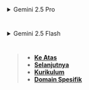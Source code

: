 <details>
<summary>Gemini 2.5 Pro</summary>
Sebelum kita membedah kurikulum string ini, mari kita lihat gambaran besarnya. Untuk benar-benar menguasai Lua, kamu perlu memahami beberapa pilar utama:

1.  **Dasar-dasar Bahasa:** Variabel, tipe data (termasuk string), operator, kontrol alur (if, for, while), dan fungsi.
2.  **Struktur Data Inti:** **Tables**. Ini adalah satu-satunya struktur data di Lua dan bisa digunakan untuk membuat array, dictionary (hash maps), dan objek. Menguasai _tables_ adalah kunci menguasai Lua.
3.  **Paradigma Pemrograman:** Pemrograman prosedural, fungsional, dan berorientasi objek (menggunakan metatables).
4.  **Standard Libraries:** Pustaka standar seperti `string`, `table`, `math`, `io`, dan `os`. Kurikulum yang kamu berikan ini adalah pendalaman _total_ untuk `string` library.
5.  **Manajemen Modul & Lingkungan:** `require`, `modules`, dan cara kerja lingkungan (_environments_) di Lua.
6.  **Integrasi Lanjutan:** C API untuk menyematkan Lua ke dalam aplikasi lain dan LuaJIT FFI untuk berinteraksi dengan kode C dari dalam Lua.

---

## **LEVEL 1: DASAR-DASAR STRING**

Level ini adalah fondasi mutlak. Memahaminya dengan benar akan membuat semua level berikutnya jauh lebih mudah. Ini tentang bagaimana Lua "melihat" dan "memperlakukan" teks.

### **1.1 Pengenalan String di Lua**

#### **Definisi dan konsep string sebagai immutable type**

- **Deskripsi Konkret:**
  **String** adalah urutan karakter yang digunakan untuk merepresentasikan teks. Pikirkan string sebagai "wadah" untuk huruf, angka, dan simbol. Contohnya: `"Halo Dunia"`, `"harga = 1000"`, atau `"!@#$%"`.

  Konsep terpenting di sini adalah **immutable** (tidak dapat diubah). Artinya, sekali kamu membuat sebuah string di Lua, kamu _tidak bisa mengubah isi dari string itu sendiri_. Jika kamu melakukan operasi yang terlihat seperti "mengubah" string (misalnya, menggabungkannya dengan string lain), Lua sebenarnya membuat string _baru_ di memori yang berisi hasil operasi tersebut.

  **Analogi:** Bayangkan kamu menulis sesuatu di selembar kertas dengan spidol permanen. Kamu tidak bisa menghapus atau mengubah tulisan itu. Jika kamu ingin "memperbaikinya", kamu harus mengambil selembar kertas baru dan menulis ulang semuanya dengan perbaikan tersebut. String di Lua bekerja seperti itu.

- **Terminologi:**

  - **String:** Tipe data untuk menyimpan teks.
  - **Immutable:** Nilainya tidak dapat diubah setelah dibuat.
  - **Karakter:** Satu unit tunggal dari teks, seperti 'a', 'B', atau '?'.

- **Contoh Kode & Penjelasan Sintaks:**
  Mari kita lihat bagaimana sifat _immutable_ ini bekerja.

  ```lua
  -- [[ Penjelasan Sintaks ]]
  -- local: Kata kunci untuk mendeklarasikan variabel lokal. Ini praktik yang baik
  --        untuk menjaga variabel agar tidak "bocor" ke lingkup global.
  -- nama: Nama variabel yang kita buat.
  -- =: Operator penugasan (assignment), untuk memberikan nilai ke variabel.
  -- "Budi": Nilai string yang kita berikan ke variabel 'nama'.

  local nama = "Budi"

  -- Sekarang, kita akan coba "mengubah" string ini.
  -- Operasi di bawah ini TIDAK mengubah string "Budi" yang asli.
  -- Sebaliknya, ia membuat string BARU ("Budi Luhur") dan menugaskannya
  -- kembali ke variabel 'nama'. Variabel 'nama' sekarang menunjuk ke
  -- string baru ini, sementara string "Budi" yang lama akan dihapus
  -- oleh garbage collector Lua jika tidak ada variabel lain yang menggunakannya.
  nama = nama .. " Luhur" -- '..' adalah operator konkatenasi (penggabungan)

  print(nama) -- Outputnya adalah "Budi Luhur"
  ```

  _Sumber Referensi: Programming in Lua (4th ed.), Chapter 2; Lua 5.4 Reference Manual, Section 2.1 & 3.4.6_

#### **Cara mendeklarasikan: single quote, double quote, long bracket**

- **Deskripsi Konkret:**
  Lua sangat fleksibel dalam cara kamu menulis string. Kamu punya tiga pilihan utama, masing-masing dengan kegunaan spesifik.

  1.  **Single Quotes (`'...'`):** Kutip tunggal. Berguna jika string-mu mengandung kutip ganda.
  2.  **Double Quotes (`"..."`):** Kutip ganda. Berguna jika string-mu mengandung kutip tunggal.
  3.  **Long Brackets (`[[...]]`):** Kurung siku ganda. Sangat berguna untuk string multi-baris atau string yang mengandung banyak kutip tunggal dan ganda, karena tidak ada karakter yang perlu di-"escape".

- **Sintaks Dasar:**

  - `'sebuah string'`
  - `"string yang lain"`
  - `[[string panjang atau multi-baris]]`

- **Contoh Kode & Penjelasan:**

  ```lua
  -- [[ Penjelasan Sintaks ]]
  -- '...' : Mendefinisikan string menggunakan kutip tunggal.
  local kalimat1 = 'Dia berkata, "Halo!"'

  -- "..." : Mendefinisikan string menggunakan kutip ganda.
  local kalimat2 = "Ini adalah 'kutipan' penting."

  -- [[...]] : Mendefinisikan string menggunakan long brackets.
  -- Perhatikan bagaimana kita tidak perlu khawatir tentang kutip di dalamnya.
  -- Baris baru juga akan dipertahankan persis seperti yang kita tulis.
  local html_snippet = [[
  <div>
      <h1>Judul Halaman</h1>
      <p>Dia berkata, "Ini 'mudah' sekali!"</p>
  </div>
  ]]

  -- Mencetak semua variabel untuk melihat hasilnya
  print(kalimat1)
  print(kalimat2)
  print(html_snippet)
  ```

  **Output:**

  ```
  Dia berkata, "Halo!"
  Ini adalah 'kutipan' penting.

  <div>
      <h1>Judul Halaman</h1>
      <p>Dia berkata, "Ini 'mudah' sekali!"</p>
  </div>
  ```

  _Sumber Referensi: GameDev Academy - "Lua String Tutorial Complete Guide" (2023); Programming in Lua, Chapter 2.4_

#### **String sebagai first-class citizen di Lua**

- **Deskripsi Konkret:**
  Istilah **"first-class citizen"** (warga kelas satu) dalam bahasa pemrograman berarti sebuah tipe data dapat diperlakukan sama seperti tipe data lainnya (seperti angka). Kamu bisa:

  - Menyimpannya dalam variabel.
  - Mengopernya sebagai argumen ke fungsi lain.
  - Mengembalikannya sebagai hasil dari sebuah fungsi.
  - Menyimpannya dalam _table_.

  Di Lua, string memiliki semua hak istimewa ini, sama seperti angka, fungsi, dan tables. Ini membuat manipulasi string menjadi sangat kuat dan fleksibel.

- **Terminologi:**

  - **First-Class Citizen:** Entitas pemrograman yang mendukung semua operasi yang umumnya tersedia untuk entitas lain, seperti penugasan, pengiriman parameter, dan pengembalian nilai.

- **Contoh Kode & Penjelasan:**

  ```lua
  -- [[ Penjelasan Sintaks ]]

  -- 1. Menyimpan string dalam variabel (sudah kita lakukan)
  local salam = "Selamat Pagi"

  -- 2. Mengoper string sebagai argumen ke fungsi
  -- 'print' adalah fungsi, dan kita memberikan variabel 'salam' sebagai argumennya.
  print(salam)

  -- 3. Mengembalikan string dari sebuah fungsi
  -- function ... end: Mendefinisikan sebuah fungsi.
  -- getPesan: Nama fungsi.
  -- return: Kata kunci untuk mengembalikan nilai dari fungsi.
  function getPesan()
      return "Ini pesan dari dalam fungsi"
  end

  local pesanDariFungsi = getPesan()
  print(pesanDariFungsi)

  -- 4. Menyimpan string dalam sebuah table
  -- {}: Sintaks untuk membuat table.
  -- "kunci" = "nilai": Pasangan kunci-nilai dalam table.
  local dataPengguna = {
      nama = "Citra",
      email = "citra@example.com",
      level = "Admin"
  }

  print("Nama Pengguna: " .. dataPengguna.nama) -- Mengakses string dari table
  ```

  _Sumber Referensi: Programming in Lua (4th ed.), Chapter 2_

---

### **1.2 Literal String dan Advanced Syntax**

Bagian ini memperdalam cara kita menulis string, terutama untuk kasus-kasus yang lebih rumit seperti menyertakan karakter "terlarang" atau teks yang membentang beberapa baris.

#### **String literal dengan berbagai quote styles**

- **Deskripsi Konkret:**
  Seperti yang sudah kita bahas sebelumnya, Lua memberikanmu pilihan antara kutip tunggal (`'`) dan kutip ganda (`"`). Secara fungsional, tidak ada perbedaan di antara keduanya. Pilihan ini murni untuk kenyamanan. Aturan praktisnya adalah:

  - Jika string-mu mengandung kutip tunggal (apostrof), gunakan kutip ganda untuk membungkusnya.
  - Jika string-mu mengandung kutip ganda, gunakan kutip tunggal untuk membungkusnya.
  - Ini menghindarimu dari keharusan menggunakan _escape sequences_ (yang akan kita bahas selanjutnya).

- **Contoh Kode & Penjelasan:**

  ```lua
  -- [[ Situasi 1: String berisi apostrof (kutip tunggal) ]]
  -- Menggunakan kutip ganda di luar membuat kita tidak perlu khawatir tentang ' di dalam.
  local possessive_string = "Ini adalah buku milik Budi's."
  print(possessive_string)

  -- [[ Situasi 2: String berisi kutipan (kutip ganda) ]]
  -- Menggunakan kutip tunggal di luar membuat kita tidak perlu khawatir tentang " di dalam.
  local quote_string = 'Seseorang berteriak, "Tolong!"'
  print(quote_string)

  -- [[ Situasi 3: Apa yang terjadi jika kita tidak mengikuti aturan? ]]
  -- Kode di bawah ini akan menghasilkan ERROR karena Lua mengira string selesai setelah Budi.
  -- local error_string = 'Ini adalah buku milik Budi's.' -- INI AKAN GAGAL
  ```

  _Sumber Referensi: GameDev Academy - "Lua String Tutorial Complete Guide" (2023); Programming in Lua Chapter 2.4_

#### **Escape sequences lengkap (\n, \t, \\, \", \', \a, \b, \f, \r, \v)**

- **Deskripsi Konkret:**
  **Escape Sequence** adalah cara untuk memberitahu Lua bahwa karakter berikutnya memiliki makna khusus. Ini diawali dengan _backslash_ (`\`). Kamu menggunakannya untuk memasukkan karakter yang tidak bisa diketik langsung, seperti baris baru, atau karakter yang memiliki makna sintaksis bagi Lua, seperti kutip itu sendiri.

- **Terminologi:**

  - **Escape Sequence:** Urutan karakter yang dimulai dengan `\` untuk merepresentasikan karakter lain.
  - **Literal:** Nilai yang ditulis langsung di dalam kode (misalnya, `123` adalah literal angka, `"halo"` adalah literal string).

- **Daftar Escape Sequence & Penjelasannya:**

  - `\n`: **New Line** (Baris Baru). Memindahkan kursor ke awal baris berikutnya. Ini yang paling umum digunakan.
  - `\t`: **Horizontal Tab**. Menambahkan spasi tab.
  - `\\`: **Backslash**. Karena `\` digunakan untuk memulai escape sequence, kamu butuh `\\` untuk menulis karakter `\` secara harfiah.
  - `\"`: **Double Quote**. Untuk menulis karakter `"` di dalam string yang dibungkus kutip ganda.
  - `\'`: **Single Quote**. Untuk menulis karakter `'` di dalam string yang dibungkus kutip tunggal.
  - `\a`: **Alert/Bell**. Menghasilkan suara "bip" singkat di terminal (tidak semua terminal mendukungnya).
  - `\b`: **Backspace**. Memundurkan kursor satu karakter.
  - `\f`: **Form Feed**. Karakter kontrol printer kuno, jarang digunakan sekarang.
  - `\r`: **Carriage Return**. Memindahkan kursor ke awal baris _saat ini_ tanpa pindah baris. Berguna untuk membuat progress bar di terminal.
  - `\v`: **Vertical Tab**. Jarang digunakan.

- **Contoh Kode & Penjelasan Sintaks:**

  ```lua
  -- [[ Penjelasan Sintaks ]]
  -- \n: Memasukkan baris baru
  -- \t: Memasukkan tab
  -- \": Memasukkan kutip ganda literal di dalam string kutip ganda
  -- \\: Memasukkan backslash literal

  local bio = "Nama:\tAndi\nProfesi:\t\"Programmer\"\nLokasi:\tC:\\Users\\Andi"

  print(bio)
  ```

  **Output dari kode di atas akan terlihat seperti ini:**

  ```
  Nama:   Andi
  Profesi:        "Programmer"
  Lokasi: C:\Users\Andi
  ```

  _Sumber Referensi: Programming in Lua Chapter 2.4_

#### **Long strings dengan `[[]]` dan nested brackets `[=[ ]=]`**

- **Deskripsi Konkret:**
  Kita sudah melihat `[[...]]` untuk string multi-baris. Tapi, bagaimana jika string multi-baris itu sendiri kebetulan mengandung teks `]]`? Ini akan membingungkan Lua, karena ia akan menganggap string sudah berakhir.

  Untuk mengatasi ini, Lua memperbolehkan kita menempatkan satu atau lebih tanda sama dengan (`=`) di antara kurung siku pembuka dan penutup. Misalnya, `[=[...]=]` atau `[==[...]==]`. Lua akan mencari kurung siku penutup yang memiliki jumlah `=` yang _sama persis_ untuk mengakhiri string.

- **Sintaks Dasar:**

  - `[[ Konten string ]]`
  - `[=[ Konten string yang mungkin berisi ]] ]=]`
  - `[==[ Konten string yang mungkin berisi ]] dan ]=] ]==]`

- **Contoh Kode & Penjelasan:**

  ```lua
  -- [[ Situasi 1: String biasa dengan long brackets ]]
  local komentar_biasa = [[
  Ini adalah blok komentar atau string multi-baris.
  ]]

  -- [[ Situasi 2: String yang mengandung "]]" ]]
  -- Bayangkan kita sedang menulis dokumentasi tentang sintaks long brackets itu sendiri.
  -- Jika kita menggunakan [[...]], kode ini akan error.

  -- [[ Penjelasan Sintaks ]]
  -- [=[ ... ]=]: Mendefinisikan string. Lua akan mencari sekuens penutup "]=]"
  --              bukan "]]". Ini memungkinkan kita untuk memiliki "]]" di dalam string.
  local komentar_kompleks = [=[
  Untuk menutup sebuah long string, gunakan "]]".
  Contoh: local s = [[contoh]]
  Ini adalah contoh yang valid.
  ]=]

  print(komentar_kompleks)
  ```

  **Output:**

  ```
  Untuk menutup sebuah long string, gunakan "]]".
  Contoh: local s = [[contoh]]
  Ini adalah contoh yang valid.
  ```

  _Sumber Referensi: GameDev Academy - "Lua String Tutorial Complete Guide" (2023); Programming in Lua Chapter 2.4_

#### **Multiline strings dan preservasi formatting**

- **Deskripsi Konkret:**
  Fitur utama dari _long brackets_ (`[[...]]`) adalah kemampuannya untuk menjaga format teks persis seperti saat kamu mengetiknya, termasuk semua spasi, tab, dan baris baru. Ini sangat berguna untuk menyematkan potongan kode, ASCII art, atau teks terformat lainnya langsung di dalam kodemu.

- **Perilaku Penting:**
  Satu hal yang perlu diperhatikan adalah _newline_ (baris baru) tepat setelah `[[`. Jika kamu menekan Enter setelah `[[`, baris baru itu akan menjadi bagian dari stringmu.

- **Contoh Kode & Penjelasan:**

  ```lua
  -- [[ Contoh 1: ASCII Art ]]
  -- Semua spasi dan baris baru akan dipertahankan.
  local ascii_art = [[
    / \
   / _ \
  ( o.o )
   > ^ <
  ]]
  print(ascii_art)


  -- [[ Contoh 2: Perilaku newline di awal ]]
  -- Perhatikan perbedaan antara string_A dan string_B
  local string_A = [[
  Teks ini diawali dengan baris baru.]]

  local string_B = [[Teks ini tidak diawali dengan baris baru.]]

  print("--- String A ---")
  print(string_A)
  print("--- String B ---")
  print(string_B)
  ```

  **Output:**

  ```
    / \
   / _ \
  ( o.o )
   > ^ <

  --- String A ---

  Teks ini diawali dengan baris baru.
  --- String B ---
  Teks ini tidak diawali dengan baris baru.
  ```

  _Sumber Referensi: GameDev Academy - "Lua String Tutorial Complete Guide" (2023)_

### **1.3 Operasi Fundamental**

Di sini kita akan mempelajari operasi dasar yang paling sering kamu lakukan pada string: menggabungkannya, mengukur panjangnya, membandingkannya, dan bagaimana Lua secara ajaib dapat mengubahnya menjadi tipe lain.

#### **Konkatenasi dengan operator (..) dan performance implications**

- **Deskripsi Konkret:**
  **Konkatenasi** adalah istilah teknis untuk "menggabungkan dua atau lebih string menjadi satu". Di Lua, kamu melakukan ini menggunakan operator dua titik (`..`). Ini adalah salah satu operasi string yang paling umum.

  Namun, ada "implikasi performa" yang penting. Ingat, string di Lua itu _immutable_ (tidak bisa diubah). Saat kamu menggabungkan `stringA .. stringB`, Lua tidak mengubah `stringA`. Sebaliknya, ia membuat string _ketiga_ yang baru di memori, yang merupakan salinan dari `stringA` diikuti oleh salinan `stringB`.

  Jika kamu hanya menggabungkan dua atau tiga string, ini bukan masalah. Tapi jika kamu melakukannya ratusan atau ribuan kali di dalam sebuah _loop_ (perulangan), ini bisa menjadi lambat dan boros memori karena Lua harus terus-menerus membuat string-string baru. (Kurikulum ini akan membahas solusi yang lebih efisien di Level 4.3).

- **Terminologi:**

  - **Konkatenasi (Concatenation):** Proses menggabungkan string dari ujung ke ujung.
  - **Operator:** Simbol yang melakukan operasi pada satu atau lebih nilai (operan). Di sini, `..` adalah operatornya.

- **Sintaks Dasar:**

  - `string1 .. string2`

- **Contoh Kode & Penjelasan Sintaks:**

  ```lua
  -- [[ Penjelasan Sintaks ]]
  -- .. : Operator konkatenasi. Ia mengambil string di kiri dan kanannya,
  --      lalu menghasilkan string baru yang merupakan gabungan keduanya.

  local kata1 = "Selamat"
  local kata2 = "Datang"
  local spasi = " "

  -- Menggabungkan tiga string menjadi satu string baru.
  local kalimat = kata1 .. spasi .. kata2 .. " di Dunia Lua!"

  print(kalimat)

  -- Contoh di dalam loop (ilustrasi masalah performa)
  local hasil = "" -- Mulai dengan string kosong
  for i = 1, 5 do -- Lakukan perulangan 5 kali
    -- Di setiap iterasi, sebuah string BARU dibuat.
    -- Iterasi 1: "" .. "a" -> "a"
    -- Iterasi 2: "a" .. "a" -> "aa" (string "a" dibuang)
    -- Iterasi 3: "aa" .. "a" -> "aaa" (string "aa" dibuang)
    -- dan seterusnya... ini tidak efisien untuk loop besar.
    hasil = hasil .. "a"
  end
  print(hasil)
  ```

  **Output:**

  ```
  Selamat Datang di Dunia Lua!
  aaaaa
  ```

  _Sumber Referensi: Lua 5.4 Reference Manual, Section 3.4.6; LuaScripts.com - "Mastering Lua Strings" (2025)_

#### **Length operator (#) vs string.len()**

- **Deskripsi Konkret:**
  Untuk mengetahui panjang sebuah string, Lua menyediakan dua cara: operator panjang (`#`) dan fungsi dari pustaka string (`string.len()`). Keduanya melakukan hal yang sama persis: mengembalikan jumlah **byte** dalam string.

  - **Operator `#`**: Ditempatkan sebelum string atau variabel string. Ini lebih singkat dan dianggap lebih "idiomatic" (gaya yang lebih umum dan disukai) oleh para programmer Lua.
  - **Fungsi `string.len()`**: Cara yang lebih eksplisit, memanggil fungsi `len` dari _library_ `string`.

  **Poin Sangat Penting:** Untuk karakter standar (ASCII, seperti A-Z, 0-9), satu karakter sama dengan satu byte. Namun, untuk karakter non-standar (seperti 'é', 'ล', atau emoji '😀'), satu karakter bisa memakan lebih dari satu byte (ini disebut UTF-8). Jadi, `#` dan `string.len()` akan menghitung jumlah byte, bukan jumlah karakter visual. Kita akan membahas cara menangani ini dengan benar di Level 5 (UTF-8).

- **Sintaks Dasar:**

  - `#namastring`
  - `string.len(namastring)`

- **Contoh Kode & Penjelasan Sintaks:**

  ```lua
  local teks = "Halo Dunia"

  -- [[ Penjelasan Sintaks ]]
  -- #teks : Menggunakan operator panjang untuk mendapatkan jumlah byte dari string
  --         yang disimpan di variabel 'teks'.
  local panjang1 = #teks
  print("Panjang via #: " .. panjang1)

  -- [[ Penjelasan Sintaks ]]
  -- string.len(teks): Memanggil fungsi 'len' dari pustaka 'string' dan memberikan
  --                    variabel 'teks' sebagai argumennya.
  local panjang2 = string.len(teks)
  print("Panjang via string.len(): " .. panjang2)

  -- Contoh dengan karakter multi-byte (ilustrasi byte vs karakter)
  local teks_utf8 = "你好" -- "nǐ hǎo", 2 karakter visual
  print("Panjang byte dari '你好': " .. #teks_utf8) -- Outputnya akan 6, karena setiap karakter ini 3 byte.
  ```

  **Output:**

  ```
  Panjang via #: 10
  Panjang via string.len(): 10
  Panjang byte dari '你好': 6
  ```

  _Sumber Referensi: Lua 5.4 Reference Manual, Section 3.4.6 & 6.4_

#### **String comparison dan lexicographic ordering**

- **Deskripsi Konkret:**
  Kamu bisa membandingkan string menggunakan operator perbandingan standar: `==` (sama dengan), `~=` (tidak sama dengan), `<` (kurang dari), `>` (lebih dari), `<=` (kurang dari atau sama dengan), dan `>=` (lebih dari atau sama dengan).

  - `==` dan `~=`: Memeriksa apakah dua string identik secara keseluruhan.
  - `<`, `>`, `<=`, `>=`: Bekerja berdasarkan **urutan leksikografis** (lexicographical order). Ini pada dasarnya adalah urutan "kamus", tetapi berdasarkan nilai numerik dari byte setiap karakter. Dalam standar yang paling umum (ASCII/UTF-8), urutan kasarnya adalah: karakter kontrol < spasi < angka < huruf besar < huruf kecil. Ini berarti `"Zebra"` akan dianggap "kurang dari" `"apple"`.

- **Terminologi:**

  - **Lexicographical Order:** Pengurutan berdasarkan nilai numerik dari karakter, satu per satu dari kiri ke kanan.

- **Contoh Kode & Penjelasan:**

  ```lua
  -- Perbandingan kesetaraan
  print("apel" == "apel")   -- true (sama persis)
  print("apel" == "Apel")   -- false (case-sensitive, 'a' berbeda dari 'A')
  print("apel" ~= "jeruk")  -- true (memang tidak sama)

  -- Perbandingan leksikografis
  print("apple" < "banana") -- true, karena 'a' < 'b'
  print("Zebra" < "apple")  -- true, karena 'Z' (byte 90) < 'a' (byte 97)
  print("cat" > "car")      -- true, karena pada karakter ke-3, 't' > 'r'
  print("book" >= "book")   -- true, karena sama dengan
  ```

  **Output:**

  ```
  true
  false
  true
  true
  true
  true
  true
  ```

  _Sumber Referensi: Lua 5.4 Reference Manual, Section 3.4.5_

#### **Automatic type conversion (coercion)**

- **Deskripsi Konkret:**
  **Coercion** (pemaksaan/konversi otomatis) adalah fitur di Lua di mana ia secara otomatis mengubah tipe data sebuah nilai agar sesuai dengan konteks operasi.

  - Jika kamu menggunakan string yang berisi angka dalam operasi matematika (seperti `+`, `-`, `*`, `/`), Lua akan mencoba mengubah string itu menjadi angka.
  - Jika kamu menggunakan angka dalam operasi konkatenasi string (`..`), Lua akan mengubah angka itu menjadi string.

  Fitur ini membuat beberapa hal menjadi lebih nyaman, tetapi juga bisa berbahaya jika tidak hati-hati, karena dapat menyembunyikan kesalahan dalam logika programmu. Praktik yang lebih aman (terutama dalam proyek besar) adalah melakukan konversi secara manual menggunakan `tonumber()` dan `tostring()`, yang akan dibahas di Level 4.2.

- **Terminologi:**

  - **Coercion / Type Coercion:** Konversi tipe data otomatis oleh bahasa pemrograman.

- **Contoh Kode & Penjelasan:**

  ```lua
  -- [[ Coercion: String ke Angka ]]
  -- Lua melihat string "10" dan "5" digunakan dengan operator aritmatika '-'.
  -- Ia secara otomatis mengubahnya menjadi angka 10 dan 5 sebelum melakukan pengurangan.
  local hasil_angka = "10" - "5"
  print(hasil_angka) -- Outputnya adalah angka 5, bukan string "5"
  print(type(hasil_angka)) -- Outputnya akan "number"

  -- [[ Coercion: Angka ke String ]]
  -- Lua melihat angka 2025 digunakan dengan operator konkatenasi '..'.
  -- Ia secara otomatis mengubahnya menjadi string "2025" sebelum menggabungkannya.
  local kalimat = "Tahun sekarang adalah " .. 2025
  print(kalimat)
  print(type(kalimat)) -- Outputnya akan "string"

  -- [[ Contoh di mana Coercion bisa gagal ]]
  -- Baris di bawah ini akan menyebabkan error karena "sepuluh" tidak bisa diubah menjadi angka.
  -- local error = "sepuluh" + 5
  ```

  **Output:**

  ```
  5
  number
  Tahun sekarang adalah 2025
  string
  ```

  _Sumber Referensi: Lua 5.4 Reference Manual, Section 3.4.3_

---

Selamat! Kamu telah menyelesaikan **Level 1** dari kurikulum string Lua. Kamu sekarang memiliki fondasi yang kokoh tentang apa itu string, bagaimana cara membuatnya, dan operasi paling mendasar yang bisa dilakukan. Berikutnya, kita akan naik ke **Level 2: String Library Functions**, di mana kita akan mulai menjelajahi "perkakas" bawaan Lua yang sangat kuat untuk memanipulasi string secara lebih canggih.

</details>

#

<details>
<summary>Gemini 2.5 Flash</summary>

# **LEVEL 1: DASAR-DASAR STRING**

Level ini adalah fondasi penting untuk memahami bagaimana string bekerja di Lua. Kita akan membahas definisi, cara deklarasi, dan sifat dasar dari string.

### **1.1 Pengenalan String di Lua**

Bagian ini memperkenalkan apa itu string dalam konteba Lua.

- **Definisi dan Konsep String sebagai Immutable Type**

  - **Definisi String**: Dalam pemrograman, **string** adalah urutan karakter, seperti huruf, angka, simbol, atau spasi, yang diperlakukan sebagai satu kesatuan teks. Contoh string adalah "Halo Dunia!", "12345", atau "belajar Lua".
  - **Konsep Immutable Type**: Ini adalah konsep yang sangat penting di Lua. **Immutable** berarti "tidak dapat diubah". Setelah sebuah string dibuat di Lua, Anda tidak bisa mengubah karakter di dalamnya atau menambahkan/menghilangkan karakter dari string tersebut. Jika Anda ingin "mengubah" sebuah string, sebenarnya Anda membuat string baru berdasarkan string yang lama. Ini mirip dengan jika Anda punya sebuah buku, Anda tidak bisa mengubah kata-kata di halaman aslinya. Jika Anda ingin "mengubah" teks di buku tersebut, Anda harus menulis ulang bagian tersebut di halaman baru atau buku baru.
    - **Terminologi**:
      - **Tipe Data (Data Type)**: Kategori nilai yang dapat disimpan dalam program, seperti angka (number), teks (string), atau benar/salah (boolean). String adalah salah satu tipe data dasar di Lua.
      - **Immutable**: Suatu objek yang nilainya tidak dapat diubah setelah dibuat.
      - **Mutable**: Kebalikan dari immutable; suatu objek yang nilainya dapat diubah setelah dibuat. (String di Lua bersifat immutable, tapi ada tipe data lain seperti `table` yang bersifat mutable).
    - **Mengapa Penting?**: Sifat immutable ini memiliki implikasi pada performa dan bagaimana Anda akan memanipulasi string di Lua. Anda akan melihat ini lebih jelas di bagian "Operasi Fundamental" dan "Efficient String Building".
  - **Sumber Terverifikasi**: "Programming in Lua" (4th edition) - Roberto Ierusalimschy, Chapter 2.

- **Cara Mendeklarasikan: Single Quote, Double Quote, Long Bracket**

  Di Lua, ada beberapa cara untuk membuat atau mendeklarasikan sebuah string. Ini memberikan fleksibilitas tergantung pada isi string Anda.

  1.  **Menggunakan Single Quote (`'`)**: Ini adalah cara paling umum untuk mendeklarasikan string pendek yang tidak mengandung karakter _single quote_ di dalamnya.

      - **Sintaks Dasar**: `'karakter-karakter'`
      - **Contoh Kode**:

        ```lua
        local nama = 'Budi'
        -- 'local' adalah keyword di Lua untuk mendeklarasikan variabel lokal.
        -- 'nama' adalah nama variabel.
        -- '=' adalah operator penugasan (assignment operator) untuk memberikan nilai ke variabel.
        -- ''Budi'' adalah string yang dideklarasikan menggunakan single quote.

        local pesan = 'Ini adalah string dengan single quote.'
        -- 'pesan' adalah variabel baru.
        -- 'Ini adalah string dengan single quote.' adalah nilai string-nya.

        print(nama)
        -- 'print()' adalah fungsi built-in di Lua untuk menampilkan output ke konsol.
        -- Output: Budi

        print(pesan)
        -- Output: Ini adalah string dengan single quote.
        ```

        - **Penjelasan per Sintaksis**:
          - `local`: Kata kunci (keyword) yang digunakan untuk menyatakan bahwa variabel yang akan dideklarasikan hanya dapat diakses dalam blok kode tempat ia dideklarasikan (variabel lokal).
          - `nama`: Nama variabel yang akan menyimpan nilai string.
          - `'Budi'`: Sebuah literal string (nilai string yang ditulis langsung dalam kode) yang dimulai dan diakhiri dengan tanda kutip tunggal.
          - `print()`: Sebuah fungsi bawaan Lua yang digunakan untuk menampilkan nilai ke konsol.
          - `pesan`: Nama variabel lain untuk menyimpan nilai string.
          - `'Ini adalah string dengan single quote.'`: Literal string lain.

  2.  **Menggunakan Double Quote (`"`)**: Sama seperti single quote, tetapi sering digunakan untuk string yang berisi karakter _single quote_.

      - **Sintaks Dasar**: `"karakter-karakter"`
      - **Contoh Kode**:

        ```lua
        local judul = "Belajar \"String\" di Lua"
        -- 'judul' adalah variabel.
        -- "Belajar \"String\" di Lua" adalah string yang menggunakan double quote.
        -- Perhatikan penggunaan '\' sebelum '"' untuk memberitahu Lua bahwa double quote di dalam string adalah bagian dari string itu sendiri, bukan penutup string. Ini disebut 'escape sequence'.

        local kutipan = "Dia berkata, 'Ini luar biasa!'"
        -- Karena string dideklarasikan dengan double quote, single quote di dalamnya tidak perlu di-escape.

        print(judul)
        -- Output: Belajar "String" di Lua

        print(kutipan)
        -- Output: Dia berkata, 'Ini luar biasa!'
        ```

        - **Penjelasan per Sintaksis**:
          - `"Belajar \"String\" di Lua"`: Literal string yang dimulai dan diakhiri dengan tanda kutip ganda. `\"` adalah _escape sequence_ untuk menyertakan tanda kutip ganda di dalam string tanpa mengakhiri string.
          - `"Dia berkata, 'Ini luar biasa!'"`: Literal string lain. Tanda kutip tunggal di dalamnya tidak perlu di-escape karena string didefinisikan dengan tanda kutip ganda.

  3.  **Menggunakan Long Bracket (`[[]]`)**: Ini adalah cara khusus di Lua untuk mendeklarasikan string multi-baris atau string yang mengandung banyak tanda kutip. Keunggulan utamanya adalah string di dalamnya tidak memproses _escape sequences_ (kecuali `\z` atau `\x`). Ini sangat berguna untuk blok teks panjang atau kode.

      - **Sintaks Dasar**: `[[karakter-karakter]]`
      - **Contoh Kode**:

        ```lua
        local kode_lua = [[
        function greet(name)
            print("Hello, " .. name .. "!")
        end
        greet("Pengguna")
        ]]
        -- 'kode_lua' adalah variabel.
        -- [[ ... ]] adalah string literal panjang (long string).
        -- Semua spasi, baris baru, dan indentasi di dalam long bracket akan dipertahankan.

        local cerita = [[
        Ini adalah sebuah cerita.
        "Dia berkata, 'Lua itu mudah!'"
        Dan begitulah cerita berakhir.
        ]]
        -- Tanda kutip tunggal dan ganda di dalam long string tidak perlu di-escape.

        print(kode_lua)
        -- Output:
        -- function greet(name)
        --     print("Hello, " .. name .. "!")
        -- end
        -- greet("Pengguna")

        print(cerita)
        -- Output:
        -- Ini adalah sebuah cerita.
        -- "Dia berkata, 'Lua itu mudah!'"
        -- Dan begitulah cerita berakhir.
        ```

        - **Penjelasan per Sintaksis**:
          - `[[ ... ]]`: Ini adalah bentuk literal string panjang atau "long string" di Lua. Semua karakter di antara `[[` dan `]]`, termasuk baris baru, spasi, dan tanda kutip, diperlakukan sebagai bagian dari string secara harfiah tanpa perlu _escaping_.
          - `function greet(name)...end`: Ini adalah definisi fungsi Lua yang disertakan sebagai bagian dari string.
          - `print("Hello, " .. name .. "!")`: Contoh penggunaan konkatenasi string (akan dibahas nanti).

  - **Terminologi**:
    - **Literal String**: Nilai string yang ditulis langsung dalam kode sumber program.
    - **Escape Sequence**: Kombinasi karakter yang diawali dengan _backslash_ (`\`) yang mewakili karakter khusus (misalnya `\n` untuk baris baru, `\"` untuk tanda kutip ganda).
    - **Multi-baris (Multiline)**: String yang dapat membentang lebih dari satu baris dalam kode sumber.
  - **Sumber Terverifikasi**: Lua 5.4 Reference Manual Section 2.1.

- **String sebagai First-Class Citizen di Lua**

  Konsep "first-class citizen" (warga negara kelas satu) dalam pemrograman berarti bahwa string (atau elemen pemrograman lainnya seperti fungsi) diperlakukan sama seperti tipe data lainnya, seperti angka.

  - **Apa Artinya?**:
    - Anda bisa menyimpan string dalam variabel.
    - Anda bisa meneruskan string sebagai argumen ke fungsi.
    - Anda bisa mengembalikan string dari fungsi.
    - Anda bisa menyimpan string dalam struktur data (seperti tabel).
  - **Mengapa Penting?**: Ini menunjukkan fleksibilitas dan kekuatan string di Lua. Anda tidak terbatas pada penggunaan string hanya sebagai label atau output sederhana, tetapi dapat memanipulasinya secara dinamis dalam program Anda.
  - **Contoh Kode**:

    ```lua
    -- 1. Menyimpan string dalam variabel (sudah kita lihat)
    local nama_produk = "Laptop Gaming"
    print(nama_produk)

    -- 2. Meneruskan string sebagai argumen ke fungsi
    function sapa(nama_pengguna)
        print("Halo, " .. nama_pengguna .. "!")
    end
    sapa("Alice")
    -- 'sapa' adalah nama fungsi.
    -- 'nama_pengguna' adalah parameter fungsi yang akan menerima nilai string.
    -- "Alice" adalah string yang diteruskan sebagai argumen.

    -- 3. Mengembalikan string dari fungsi
    function dapatkan_pesan()
        return "Pesan penting: Hari ini cerah!"
    end
    local info = dapatkan_pesan()
    print(info)
    -- 'dapatkan_pesan' adalah nama fungsi.
    -- 'return "Pesan penting: Hari ini cerah!"' mengembalikan string dari fungsi.
    -- 'info' adalah variabel yang menyimpan string yang dikembalikan.

    -- 4. Menyimpan string dalam tabel (struktur data)
    local daftar_belanja = {
        "Apel",
        "Susu",
        "Roti",
        "Telur"
    }
    print(daftar_belanja[1]) -- Mengakses elemen pertama dari tabel. Lua array dimulai dari indeks 1.
    -- Output: Apel
    ```

    - **Penjelasan per Sintaksis**:
      - `function sapa(nama_pengguna)...end`: Mendefinisikan sebuah fungsi bernama `sapa` yang menerima satu argumen `nama_pengguna`.
      - `sapa("Alice")`: Memanggil fungsi `sapa` dan meneruskan literal string `"Alice"` sebagai argumen.
      - `return "Pesan penting: Hari ini cerah!"`: Mengembalikan nilai string dari fungsi `dapatkan_pesan`.
      - `local daftar_belanja = {...}`: Mendeklarasikan sebuah variabel `daftar_belanja` dan menginisialisasinya dengan sebuah tabel. Tabel ini berisi beberapa nilai string.
      - `daftar_belanja[1]`: Mengakses elemen pertama dari tabel `daftar_belanja`. Di Lua, indeks tabel dimulai dari 1 secara default.

  - **Sumber Terverifikasi**: "Programming in Lua" (4th edition) - Roberto Ierusalimschy, Chapter 2.

---

### **1.2 Literal String dan Advanced Syntax**

Bagian ini mendalami lebih lanjut tentang cara menulis string literal dan fitur-fitur sintaksis lanjutan yang berguna.

- **String Literal dengan Berbagai Quote Styles**

  Ini adalah ringkasan dari apa yang telah kita bahas di 1.1, menekankan fleksibilitas dalam memilih gaya kutipan:

  - **Single Quote (`'`)**: Cocok untuk string sederhana.
  - **Double Quote (`"`)**: Berguna jika string Anda perlu menyertakan single quote, atau jika Anda lebih terbiasa dengan gaya ini dari bahasa lain.
  - **Long Bracket (`[[]]`)**: Ideal untuk teks panjang, multi-baris, atau string yang mengandung banyak tanda kutip yang akan menyulitkan _escaping_.
  - **Contoh Gabungan**:

    ```lua
    local s1 = 'Hello, Lua!'
    local s2 = "Dia berkata, 'Ini menyenangkan.'"
    local s3 = [[
    Ini adalah blok teks panjang.
    Yang bisa mengandung "kutipan ganda" atau 'kutipan tunggal'.
    Dan juga karakter khusus seperti \n (baris baru) atau \t (tab) tanpa diinterpretasikan,
    karena ini adalah long string.
    ]]

    print(s1)
    print(s2)
    print(s3)
    ```

- **Escape Sequences Lengkap (\n, \t, \\, \", \', \a, \b, \f, \r, \v)**

  Ketika Anda menggunakan single atau double quote untuk mendeklarasikan string, beberapa karakter tidak dapat ditulis langsung atau memiliki makna khusus. **Escape sequences** adalah cara untuk merepresentasikan karakter-karakter khusus ini. Mereka selalu dimulai dengan _backslash_ (`\`).

  - **Terminologi**:
    - **Escape Sequence**: Sebuah urutan karakter yang dimulai dengan _backslash_ (`\`) yang digunakan untuk merepresentasikan karakter khusus yang tidak dapat langsung diketik atau memiliki makna kontrol dalam string.
  - **Daftar Escape Sequences di Lua**:

    - `\a`: Bell (alarm) - Mengeluarkan suara alarm atau "bip" (tergantung terminal).
    - `\b`: Backspace - Memindahkan kursor satu posisi ke belakang.
    - `\f`: Form feed - Memindahkan kursor ke halaman berikutnya atau awal halaman baru (jarang digunakan di era modern).
    - `\n`: Newline (baris baru) - Memulai baris baru. Ini adalah yang paling sering digunakan.
    - `\r`: Carriage return - Memindahkan kursor ke awal baris saat ini (tanpa memulai baris baru).
    - `\t`: Horizontal tab - Menyisipkan karakter tab.
    - `\v`: Vertical tab - Menyisipkan tab vertikal (jarang digunakan).
    - `\\`: Backslash - Untuk menampilkan karakter _backslash_ itu sendiri.
    - `\"`: Double quote - Untuk menampilkan tanda kutip ganda di dalam string yang dideklarasikan dengan double quote.
    - `\'`: Single quote - Untuk menampilkan tanda kutip tunggal di dalam string yang dideklarasikan dengan single quote.
    - `\DDD`: Karakter yang direpresentasikan oleh nilai desimal `DDD` (0-255).
    - `\xHH`: Karakter yang direpresentasikan oleh nilai heksadesimal `HH` (00-FF).

  - **Contoh Kode**:

    ```lua
    local baris_baru = "Ini baris pertama.\nIni baris kedua."
    -- '\n' membuat baris baru.
    print(baris_baru)
    -- Output:
    -- Ini baris pertama.
    -- Ini baris kedua.

    local tabulasi = "Kolom1\tKolom2\tKolom3"
    -- '\t' menyisipkan tabulasi.
    print(tabulasi)
    -- Output: Kolom1    Kolom2    Kolom3

    local backslash_char = "Ini sebuah backslash: \\"
    -- '\\' digunakan untuk menampilkan karakter '\' itu sendiri.
    print(backslash_char)
    -- Output: Ini sebuah backslash: \

    local kutip_ganda = "Saya suka \"Lua\" programming."
    -- '\"' digunakan untuk menyisipkan tanda kutip ganda di dalam string yang dideklarasikan dengan double quote.
    print(kutip_ganda)
    -- Output: Saya suka "Lua" programming.

    local kutip_tunggal = 'Dia berkata, \'Halo!\''
    -- '\'' digunakan untuk menyisipkan tanda kutip tunggal di dalam string yang dideklarasikan dengan single quote.
    print(kutip_tunggal)
    -- Output: Dia berkata, 'Halo!'

    local karakter_ascii = "Karakter 65 (ASCII): \65"
    -- '\65' merepresentasikan karakter dengan nilai ASCII 65, yaitu 'A'.
    print(karakter_ascii)
    -- Output: Karakter 65 (ASCII): A

    local karakter_hex = "Karakter 0x41 (Hex): \x41"
    -- '\x41' merepresentasikan karakter dengan nilai heksadesimal 41, yaitu 'A'.
    print(karakter_hex)
    -- Output: Karakter 0x41 (Hex): A
    ```

    - **Penjelasan per Sintaksis**:
      - `"Ini baris pertama.\nIni baris kedua."`: Literal string dengan _escape sequence_ `\n` yang menghasilkan karakter baris baru.
      - `"Kolom1\tKolom2\tKolom3"`: Literal string dengan _escape sequence_ `\t` yang menghasilkan karakter tab horizontal.
      - `"Ini sebuah backslash: \\"`: Literal string dengan _escape sequence_ `\\` yang menghasilkan karakter _backslash_ itu sendiri.
      - `"Saya suka \"Lua\" programming."`: Literal string dengan _escape sequence_ `\"` yang menghasilkan tanda kutip ganda di dalam string yang dibatasi oleh tanda kutip ganda.
      - `'Dia berkata, \'Halo!\''`: Literal string dengan _escape sequence_ `\'` yang menghasilkan tanda kutip tunggal di dalam string yang dibatasi oleh tanda kutip tunggal.
      - `"Karakter 65 (ASCII): \65"`: Literal string dengan _escape sequence_ `\65` yang menginterpretasikan `65` sebagai nilai desimal ASCII dan mengubahnya menjadi karakter yang sesuai (dalam hal ini, 'A').
      - `"Karakter 0x41 (Hex): \x41"`: Literal string dengan _escape sequence_ `\x41` yang menginterpretasikan `41` sebagai nilai heksadesimal dan mengubahnya menjadi karakter yang sesuai ('A').

  - **Sumber Terverifikasi**: GameDev Academy - "Lua String Tutorial Complete Guide" (2023), Programming in Lua Chapter 2.4.

- **Long Strings dengan [[]] dan Nested Brackets [=[ ]=]**

  Kita sudah melihat `[[]]` sebagai cara untuk membuat long string tanpa _escape sequences_. Namun, ada kasus di mana string Anda mungkin mengandung `]]` itu sendiri. Untuk mengatasi ini, Lua menyediakan sintaks "nested brackets".

  - **Sintaks Dasar Nested Brackets**: `[=[ ... ]=]`
    - Anda bisa menambahkan sejumlah tanda `=` di antara `[` dan `[` (atau `]` dan `]`). Jumlah tanda `=` harus sama di awal dan akhir.
    - Ini memungkinkan Anda untuk menyertakan `]]` atau `]=]` dalam string Anda.
  - **Contoh Kode**:

    ```lua
    local xml_data = [[
    <root>
        <item id="1">Ini adalah isi.</item>
    </root>
    ]]
    print(xml_data)

    local lua_code_with_brackets = [=[
    local x = [[Ini adalah string di dalam string long bracket asli]]
    print(x)
    -- Anda bahkan bisa memiliki [[more nested]] brackets di sini!
    -- Ini akan berakhir ketika menemukan ]=] yang cocok.
    ]=]
    print(lua_code_with_brackets)

    local another_example = [===[
    Ini adalah string yang memiliki ]==] di dalamnya.
    Dan juga ]=] di dalamnya.
    Kita menggunakan [=== untuk memulai dan ]===] untuk mengakhiri.
    ]===]
    print(another_example)
    ```

    - **Penjelasan per Sintaksis**:
      - `[[ ... ]]`: Seperti yang sudah dijelaskan, untuk string multi-baris dan tidak perlu _escaping_. Cocok untuk data XML sederhana.
      - `[=[ ... ]=]`: Sebuah long string yang menggunakan satu tanda `=` di antara tanda kurung siku pembuka dan penutup. Ini berarti string ini akan berakhir hanya ketika menemukan `]=]`. Ini memungkinkan string di dalamnya untuk memiliki `]]` (tanpa tanda `=` di tengah) tanpa mengakhirinya.
      - `local x = [[Ini adalah string di dalam string long bracket asli]]`: Ini adalah contoh _nested long string_ di dalam long string yang lebih besar.
      - `[===[ ... ]===]`: Sebuah long string yang menggunakan tiga tanda `=` di antara tanda kurung siku. Ini berarti string ini akan berakhir hanya ketika menemukan `]===]`. Ini sangat berguna ketika string Anda sendiri mengandung urutan seperti `]]` atau `]=]` yang akan mengganggu sintaks `[[]]` atau `[=[]=]`.

  - **Sumber Terverifikasi**: Programming in Lua Chapter 2.4.

- **Multiline Strings dan Preservasi Formatting**

  Topik ini sudah sedikit tersentuh. Long strings (`[[]]`) secara otomatis mempertahankan semua spasi, tab, dan baris baru yang Anda masukkan di antara `[[` dan `]]`. Ini sangat berbeda dengan string yang dideklarasikan dengan single atau double quote, di mana Anda harus secara eksplisit menggunakan `\n` atau `\t` untuk format.

  - **Keunggulan**:
    - **Keterbacaan**: Kode Anda menjadi lebih mudah dibaca untuk blok teks panjang.
    - **Kemudahan**: Anda tidak perlu khawatir tentang _escaping_ setiap baris baru atau karakter khusus.
    - **Format WYSIWYG (What You See Is What You Get)**: Teks dalam editor Anda akan terlihat persis seperti yang akan dihasilkan saat program dijalankan.
  - **Contoh Kode**:

    ```lua
    local puisi = [[
    Malam sunyi, bintang berkelip,
        Angin berbisik, membawa mimpi.
    Di cakrawala, rembulan memudar,
    Menyisakan jejak, di hati yang sepi.
    ]]
    -- Perhatikan indentasi dan baris baru dipertahankan persis seperti yang ditulis.
    print(puisi)
    -- Output:
    -- Malam sunyi, bintang berkelip,
    --     Angin berbisik, membawa mimpi.
    -- Di cakrawala, rembulan memudar,
    -- Menyisakan jejak, di hati yang sepi.

    -- Bandingkan dengan cara manual:
    local puisi_manual = "Malam sunyi, bintang berkelip,\n\tAngin berbisik, membawa mimpi.\nDi cakrawala, rembulan memudar,\nMenyisakan jejak, di hati yang sepi."
    print(puisi_manual)
    -- Hasilnya sama, tapi cara penulisan 'puisi' jauh lebih mudah dibaca.
    ```

    - **Penjelasan per Sintaksis**:
      - Variabel `puisi` dideklarasikan menggunakan long string `[[...]]`. Perhatikan bahwa semua baris baru dan spasi, termasuk indentasi pada baris kedua, akan dipertahankan dalam nilai string akhir.
      - Variabel `puisi_manual` menunjukkan bagaimana string yang sama akan dideklarasikan menggunakan string biasa dengan _escape sequences_ `\n` (baris baru) dan `\t` (tab). Meskipun hasilnya sama, penulisan `puisi` lebih mudah dibaca dan dikelola untuk blok teks yang besar.

  - **Sumber Terverifikasi**: GameDev Academy - "Lua String Tutorial Complete Guide" (2023).

---

### **1.3 Operasi Fundamental**

Setelah memahami bagaimana mendeklarasikan string, kita akan mempelajari operasi dasar yang bisa Anda lakukan dengan string.

- **Konkatenasi dengan Operator (..) dan Performance Implications**

  **Konkatenasi** adalah proses menggabungkan dua atau lebih string menjadi satu string baru. Di Lua, ini dilakukan dengan operator khusus `..` (dua titik).

  - **Terminologi**:
    - **Konkatenasi (Concatenation)**: Proses menggabungkan dua atau lebih string menjadi satu string tunggal.
    - **Operator**: Simbol khusus yang melakukan operasi pada satu atau lebih nilai (disebut _operand_). Dalam hal ini, `..` adalah operator konkatenasi.
  - **Sintaks Dasar**: `string1 .. string2`
  - **Contoh Kode**:

    ```lua
    local nama_depan = "John"
    local nama_belakang = "Doe"
    local nama_lengkap = nama_depan .. " " .. nama_belakang
    -- 'nama_depan' (string "John") digabungkan dengan spasi (string " ")
    -- Kemudian hasil gabungan itu digabungkan lagi dengan 'nama_belakang' (string "Doe")
    print(nama_lengkap)
    -- Output: John Doe

    local umur = 30
    local pesan_umur = "Saya berusia " .. umur .. " tahun."
    -- Lua secara otomatis mengkonversi angka 'umur' menjadi string sebelum konkatenasi.
    print(pesan_umur)
    -- Output: Saya berusia 30 tahun.
    ```

    - **Penjelasan per Sintaksis**:
      - `nama_depan .. " " .. nama_belakang`: Ini adalah ekspresi konkatenasi. Operator `..` menggabungkan string `nama_depan` dengan string literal `" "`, dan hasil dari operasi tersebut kemudian digabungkan lagi dengan string `nama_belakang`.
      - `"Saya berusia " .. umur .. " tahun."`: Di sini, nilai numerik `umur` (30) secara otomatis dikonversi menjadi representasi string ("30") oleh Lua sebelum operasi konkatenasi dilakukan. Ini disebut _automatic type conversion_ atau _coercion_.

  - **Performance Implications (Implikasi Kinerja)**:
    Mengingat string di Lua bersifat **immutable**, setiap kali Anda melakukan konkatenasi, Lua sebenarnya membuat **string baru** di memori.

    - **Masalah**: Jika Anda melakukan banyak operasi konkatenasi dalam sebuah _loop_ (pengulangan), ini bisa menjadi tidak efisien. Setiap iterasi akan membuat string baru dan membuang string lama, menyebabkan penggunaan memori dan waktu CPU yang tidak perlu.
    - **Contoh Kode (Inefisien)**:

      ```lua
      local hasil_inefisien = ""
      for i = 1, 1000 do
          hasil_inefisien = hasil_inefisien .. "item " .. i .. "\n"
          -- Setiap kali loop berjalan, string baru dibuat!
          -- 'hasil_inefisien' yang lama akan dibuang oleh garbage collector Lua.
      end
      -- print(hasil_inefisien) -- Jangan cetak jika sangat panjang
      ```

      - **Penjelasan per Sintaksis**:
        - `local hasil_inefisien = ""`: Menginisialisasi sebuah variabel string kosong.
        - `for i = 1, 1000 do ... end`: Sebuah loop yang akan berjalan 1000 kali, dengan variabel `i` mengambil nilai dari 1 hingga 1000.
        - `hasil_inefisien = hasil_inefisien .. "item " .. i .. "\n"`: Di setiap iterasi, baris ini mengambil nilai `hasil_inefisien` saat ini, menggabungkannya dengan string `"item "` dan nilai `i` (yang dikonversi ke string), dan karakter baris baru `\n`. **Penting**: Operasi ini _selalu membuat string baru_ di memori. String lama yang disimpan dalam `hasil_inefisien` di iterasi sebelumnya kemudian menjadi tidak terpakai dan akan dibersihkan oleh _garbage collector_ Lua. Jika ini dilakukan berkali-kali, ini bisa menyebabkan overhead yang signifikan.

    - **Solusi (akan dibahas lebih detail di Level 4.3: Efficient String Building)**:
      Untuk konkatenasi yang melibatkan banyak string, lebih baik menggunakan `table.concat()`. Ini melibatkan pengumpulan semua bagian string dalam sebuah tabel, lalu menggabungkannya sekali di akhir.
      ```lua
      local bagian_string = {}
      for i = 1, 1000 do
          table.insert(bagian_string, "item " .. i .. "\n")
          -- Menambahkan bagian-bagian string ke dalam tabel.
      end
      local hasil_efisien = table.concat(bagian_string)
      -- 'table.concat()' menggabungkan semua string dalam tabel menjadi satu string baru.
      -- Ini jauh lebih efisien karena hanya ada satu operasi konkatenasi besar di akhir.
      -- print(hasil_efisien)
      ```
      - **Penjelasan per Sintaksis**:
        - `local bagian_string = {}`: Mendeklarasikan sebuah tabel kosong. Tabel adalah struktur data di Lua yang bisa menyimpan banyak nilai.
        - `table.insert(bagian_string, "item " .. i .. "\n")`: Ini adalah fungsi dari pustaka `table` di Lua. Ia menambahkan elemen baru (`"item " .. i .. "\n"`) ke akhir tabel `bagian_string`. Di sini, setiap bagian string ditambahkan ke tabel, bukan langsung digabungkan menjadi satu string besar.
        - `local hasil_efisien = table.concat(bagian_string)`: Ini adalah fungsi lain dari pustaka `table`. `table.concat()` mengambil semua elemen string dalam `bagian_string` dan menggabungkannya menjadi _satu string baru_ tunggal. Ini adalah cara yang jauh lebih efisien untuk membangun string dari banyak bagian karena string baru hanya dibuat satu kali di akhir.

  - **Sumber Terverifikasi**: Lua 5.4 Reference Manual Section 3.4.6.

- **Length Operator (#) vs string.len()**

  Untuk mendapatkan panjang (jumlah karakter) sebuah string di Lua, Anda memiliki dua opsi: operator panjang (`#`) atau fungsi `string.len()`.

  - **Operator Panjang (`#`)**: Ini adalah cara yang paling umum dan idiomatis di Lua untuk mendapatkan panjang string. Ini juga dapat digunakan untuk mendapatkan jumlah elemen dalam tabel.

    - **Sintaks Dasar**: `#myString`
    - **Contoh Kode**:

      ```lua
      local teks = "Halo Dunia!"
      local panjang_teks = #teks
      print("Panjang teks:", panjang_teks)
      -- Output: Panjang teks: 11

      local string_kosong = ""
      local panjang_kosong = #string_kosong
      print("Panjang string kosong:", panjang_kosong)
      -- Output: Panjang string kosong: 0
      ```

      - **Penjelasan per Sintaksis**:
        - `#teks`: Operator `#` (operator panjang) diterapkan pada variabel `teks` untuk mendapatkan jumlah karakter dalam string tersebut.
        - `#string_kosong`: Operator `#` diterapkan pada string kosong, menghasilkan 0.

  - **Fungsi `string.len()`**: Ini adalah fungsi dari pustaka `string` standar Lua yang melakukan hal yang sama. Meskipun masih berfungsi, operator `#` lebih disukai karena lebih ringkas dan seringkali sedikit lebih cepat.

    - **Sintaks Dasar**: `string.len(myString)`
    - **Contoh Kode**:
      ```lua
      local nama = "Alice"
      local panjang_nama = string.len(nama)
      print("Panjang nama:", panjang_nama)
      -- Output: Panjang nama: 5
      ```
      - **Penjelasan per Sintaksis**:
        - `string.len(nama)`: Memanggil fungsi `len` dari pustaka `string` dan meneruskan variabel `nama` sebagai argumen untuk mendapatkan panjangnya.

  - **Perbedaan Penting (UTF-8 / Unicode)**:
    Untuk string yang mengandung karakter multi-byte (seperti karakter Unicode/UTF-8), operator `#` dan `string.len()` akan mengembalikan jumlah _byte_, bukan jumlah _karakter visual_. Ini penting untuk dipahami jika Anda bekerja dengan teks non-Latin.

    - **Contoh (untuk demonstrasi, akan dibahas lebih detail di Level 5)**:

      ```lua
      local unicode_string = "你好世界" -- "Halo Dunia" dalam bahasa Mandarin
      print("Panjang byte:", #unicode_string)
      -- Output: Panjang byte: 12 (karena setiap karakter Mandarin biasanya 3 byte dalam UTF-8)

      -- Jika Anda ingin jumlah karakter visual (akan dibahas di Level 5.1):
      -- print("Jumlah karakter (UTF-8):", utf8.len(unicode_string))
      -- Output yang diharapkan: 4
      ```

      - **Penjelasan per Sintaksis**:
        - `"你好世界"`: Ini adalah string Unicode. Di UTF-8, setiap karakter Tionghoa ini biasanya direpresentasikan oleh 3 byte.
        - `#unicode_string`: Operator `#` akan menghitung jumlah byte dalam string ini, bukan jumlah karakter visual. Oleh karena itu, hasilnya adalah 12 (4 karakter \* 3 byte/karakter).

  - **Sumber Terverifikasi**: Lua 5.4 Reference Manual Section 3.4.6.

- **String Comparison dan Lexicographic Ordering**

  Anda dapat membandingkan string di Lua menggunakan operator relasional standar: `==` (sama dengan), `~=` (tidak sama dengan), `<` (kurang dari), `>` (lebih dari), `<=` (kurang dari atau sama dengan), `>=` (lebih dari atau sama dengan).

  - **Terminologi**:
    - **Operator Relasional (Relational Operators)**: Simbol yang digunakan untuk membandingkan dua nilai dan menghasilkan `true` (benar) atau `false` (salah).
    - **Lexicographic Ordering (Urutan Leksikografis)**: Cara string diurutkan berdasarkan urutan abjad karakter-karakternya, mirip dengan urutan kata di kamus. Ini didasarkan pada nilai numerik (ASCII/UTF-8) dari setiap karakter.
  - **Bagaimana Perbandingan String Bekerja**:
    String dibandingkan karakter demi karakter dari kiri ke kanan. Perbandingan berhenti pada karakter pertama yang berbeda. Nilai numerik (biasanya ASCII) dari karakter tersebut menentukan mana yang "lebih kecil" atau "lebih besar".
    - Huruf kapital (`A` = 65) datang sebelum huruf kecil (`a` = 97).
    - Angka (`0` = 48) datang sebelum huruf (`A` = 65).
  - **Contoh Kode**:

    ```lua
    print("Apel" == "Apel")      -- Output: true (sama persis)
    print("Apel" ~= "Jeruk")     -- Output: true (tidak sama)

    print("Apel" < "Jeruk")      -- Output: true (A < J, jadi "Apel" datang sebelum "Jeruk")
    print("Buku" > "Apel")       -- Output: true (B > A, jadi "Buku" datang setelah "Apel")

    print("apel" < "Apel")       -- Output: false (ASCII 'a' (97) lebih besar dari ASCII 'A' (65))
    print("apel" > "Apel")       -- Output: true

    print("10" < "2")            -- Output: true (secara leksikografis, '1' datang sebelum '2')
                                -- Ini adalah string, bukan angka! Jika Anda ingin membandingkan sebagai angka, gunakan tonumber().
    print("zebra" > "apple")     -- Output: true

    local s1 = "hello"
    local s2 = "hello"
    print(s1 == s2)              -- Output: true (nilai stringnya sama)
    ```

    - **Penjelasan per Sintaksis**:
      - `"Apel" == "Apel"`: Menggunakan operator `==` untuk memeriksa apakah dua string sama persis. Hasilnya `true`.
      - `"Apel" ~= "Jeruk"`: Menggunakan operator `~=` untuk memeriksa apakah dua string tidak sama. Hasilnya `true`.
      - `"Apel" < "Jeruk"`: Menggunakan operator `<` untuk perbandingan leksikografis. Karena 'A' datang sebelum 'J' dalam urutan abjad, `"Apel"` dianggap "kurang dari" `"Jeruk"`. Hasilnya `true`.
      - `"Buku" > "Apel"`: Karena 'B' datang setelah 'A', `"Buku"` dianggap "lebih dari" `"Apel"`. Hasilnya `true`.
      - `"apel" < "Apel"`: Penting! Perbandingan ini peka huruf besar/kecil. Kode ASCII untuk 'a' (97) lebih besar daripada 'A' (65). Jadi, `"apel"` secara leksikografis "lebih besar" dari `"Apel"`. Hasilnya `false`.
      - `"10" < "2"`: Ini adalah jebakan umum. Karena ini adalah perbandingan string (leksikografis), ia membandingkan karakter pertama: '1' versus '2'. Karena '1' < '2', maka `"10"` dianggap "kurang dari" `"2"`. Ini **bukan** perbandingan numerik. Jika Anda ingin membandingkan nilai numerik, Anda harus mengkonversinya ke angka terlebih dahulu menggunakan `tonumber()` (akan dibahas di Level 4.2). Hasilnya `true`.

  - **Sumber Terverifikasi**: Lua 5.4 Reference Manual Section 3.4.6.

- **Automatic Type Conversion (Coercion)**

  **Coercion** (koersi) atau konversi tipe otomatis adalah fitur di Lua di mana interpreter secara otomatis mengubah tipe data satu nilai ke tipe data lain jika operasi yang melibatkan nilai tersebut memerlukannya. Dalam konteks string, ini paling sering terjadi ketika Anda mencoba menggabungkan string dengan angka.

  - **Terminologi**:
    - **Type Conversion (Konversi Tipe)**: Mengubah nilai dari satu tipe data ke tipe data lain (misalnya, angka menjadi string, atau string menjadi angka).
    - **Automatic Type Conversion / Coercion**: Konversi tipe yang dilakukan secara otomatis oleh bahasa pemrograman tanpa perlu Anda menulis kode konversi secara eksplisit.
  - **Bagaimana Ini Bekerja dengan String**:
    Ketika Anda menggunakan operator konkatenasi `..` dengan angka dan string, Lua akan secara otomatis mengubah angka tersebut menjadi string sebelum melakukan penggabungan.
  - **Contoh Kode**:

    ```lua
    local harga = 15000
    local nama_barang = "Baju"
    local total_pesan = "Harga " .. nama_barang .. " adalah Rp" .. harga .. "."
    -- Angka 'harga' (15000) secara otomatis dikonversi menjadi string "15000"
    print(total_pesan)
    -- Output: Harga Baju adalah Rp15000.

    local jumlah = 5
    local satuan = "buah"
    local deskripsi = jumlah .. " " .. satuan
    print(deskripsi)
    -- Output: 5 buah

    -- Penting: Coercion tidak terjadi pada semua operasi!
    -- Ini akan menghasilkan error karena Anda mencoba menambah string dengan angka:
    -- print("10" + 5) -- ERROR: attempt to perform arithmetic on a string value

    -- Untuk melakukan operasi aritmatika pada string yang berisi angka,
    -- Anda harus mengkonversinya secara manual menggunakan tonumber():
    print(tonumber("10") + 5) -- Output: 15
    ```

    - **Penjelasan per Sintaksis**:
      - `"Harga " .. nama_barang .. " adalah Rp" .. harga .. "."`: Operator konkatenasi `..` memicu _coercion_. Ketika operator ini bertemu dengan nilai `harga` (yang bertipe `number`), Lua secara otomatis mengkonversi `harga` menjadi representasi stringnya (`"15000"`) sebelum menggabungkannya dengan string lain.
      - `jumlah .. " " .. satuan`: Mirip dengan di atas, `jumlah` (number) secara otomatis dikonversi menjadi string (`"5"`) untuk konkatenasi.
      - `"10" + 5`: Ini menunjukkan bahwa _coercion_ **tidak** terjadi pada operator aritmatika seperti `+`. Lua tidak akan secara otomatis mengkonversi string `"10"` menjadi angka untuk penambahan. Ini akan menghasilkan error karena Anda mencoba melakukan operasi aritmatika pada tipe data yang tidak tepat.
      - `tonumber("10") + 5`: Untuk mengatasi error di atas, Anda harus secara eksplisit menggunakan fungsi `tonumber()` untuk mengkonversi string `"10"` menjadi angka `10` sebelum melakukan penambahan.

  - **Sumber Terverifikasi**: Lua 5.4 Reference Manual Section 3.4.6.

---

Ini adalah akhir dari pembahasan **LEVEL 1: DASAR-DASAR STRING**. Kita telah mendalami definisi string, sifatnya yang immutable, berbagai cara mendeklarasikannya, pentingnya string sebagai _first-class citizen_, penggunaan _escape sequences_ dan _long brackets_, serta operasi dasar seperti konkatenasi, mendapatkan panjang, perbandingan, dan _automatic type conversion_. Pastikan Anda memahami setiap konsep dan sintaks yang telah dijelaskan.

</details>

#

> - **[Ke Atas](#)**
> - **[Selanjutnya][selanjutnya]**
> - **[Kurikulum][kurikulum]**
> - **[Domain Spesifik][domain]**

[domain]: ../../../../README.md
[kurikulum]: ../../README.md
[selanjutnya]: ../bagian-2/README.md

<!----------------------------------------------------->

[0]: ../README.md
[1]: ../
[2]: ../
[3]: ../
[4]: ../
[5]: ../
[6]: ../
[7]: ../
[8]: ../
[9]: ../
[10]: ../
[11]: ../
[12]: ../
[13]: ../
[14]: ../
[15]: ../
[16]: ../
[17]: ../
[18]: ../

